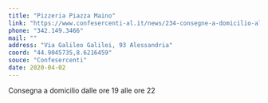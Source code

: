 ```yaml
---
title: "Pizzeria Piazza Maino"
link: "https://www.confesercenti-al.it/news/234-consegne-a-domicilio-alessandria-lista-aggiornata-al-26-marzo.html"
phone: "342.149.3466"
mail: ""
address: "Via Galileo Galilei, 93 Alessandria"
coord: "44.9045735,8.6216459"
souce: "Confesercenti"
date: 2020-04-02
---
```


Consegna a domicilio dalle ore 19 alle ore 22

